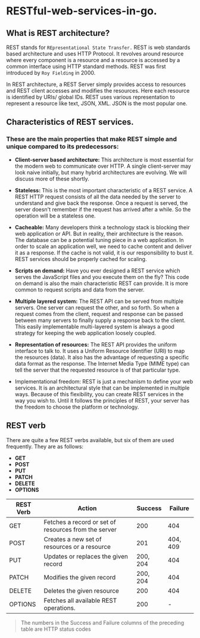 # RESTful-web-services-in-go.

## What is REST architecture?

REST stands for `REpresentational State Transfer.` REST is web standards based architecture and uses HTTP Protocol. It revolves around resource where every component is a resource and a resource is accessed by a common interface using HTTP standard methods. REST was first introduced by `Roy Fielding` in 2000.

In REST architecture, a REST Server simply provides access to resources and REST client accesses and modifies the resources. Here each resource is identified by URIs/ global IDs. REST uses various representation to represent a resource like text, JSON, XML. JSON is the most popular one.

## Characteristics of REST services.

### These are the main properties that make REST simple and unique compared to its predecessors:

- **Client-server based architecture:** This architecture is most essential for the modern web to communicate over HTTP. A single client-server may look naive initially, but many hybrid architectures are evolving. We will discuss more of these shortly.

- **Stateless:** This is the most important characteristic of a REST service. A REST HTTP request consists of all the data needed by the server to understand and give back the response. Once a request is served, the server doesn't remember if the request has arrived after a while. So the operation will be a stateless one.

- **Cacheable:** Many developers think a technology stack is blocking their web application or API. But in reality, their architecture is the reason. The database can be a potential tuning piece in a web application. In order to scale an application well, we need to cache content and deliver it as a response. If the cache is not valid, it is our responsibility to bust it. REST services should be properly cached for scaling.

- **Scripts on demand:** Have you ever designed a REST service which serves the JavaScript files and you execute them on the fly? This code on demand is also the main characteristic REST can provide. It is more common to request scripts and data from the server.

- **Multiple layered system:** The REST API can be served from multiple servers. One server can request the other, and so forth. So when a request comes from the client, request and response can be passed between many servers to finally supply a response back to the client. This easily implementable multi-layered system is always a good strategy for keeping the web application loosely coupled.

- **Representation of resources:** The REST API provides the uniform interface to talk to. It uses a Uniform Resource Identifier (URI) to map the resources (data). It also has the advantage of requesting a specific data format as the response. The Internet Media Type (MIME type) can tell the server that the requested resource is of that particular type.

- Implementational freedom: REST is just a mechanism to define your web services. It is an architectural style that can be implemented in multiple ways. Because of this flexibility, you can create REST services in the way you wish to. Until it follows the principles of REST, your server has the freedom to choose the platform or technology.

## REST verb

There are quite a few REST verbs available, but six of them are used frequently.
They are as follows:

- **GET**
- **POST**
- **PUT**
- **PATCH**
- **DELETE**
- **OPTIONS**

| REST Verb | Action                                               | Success  | Failure  |
| --------- | ---------------------------------------------------- | -------- | -------- |
| GET       | Fetches a record or set of resources from the server | 200      | 404      |
| POST      | Creates a new set of resources or a resource         | 201      | 404, 409 |
| PUT       | Updates or replaces the given record                 | 200, 204 | 404      |
| PATCH     | Modifies the given record                            | 200, 204 | 404      |
| DELETE    | Deletes the given resource                           | 200      | 404      |
| OPTIONS   | Fetches all available REST operations.               | 200      | -        |

> The numbers in the Success and Failure columns of the preceding table are HTTP status codes
